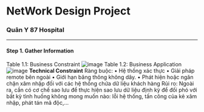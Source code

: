 # NetWork Design Project
### Quân Y 87 Hospital
---
#### Step 1. Gather Information
Table 1.1: Business Constraint
![image](https://user-images.githubusercontent.com/81057831/132111256-791fa88f-5143-4410-862a-943e4c14a0cf.png)
Table 1.2: Business Application
![image](https://user-images.githubusercontent.com/81057831/132111321-cda23130-4e9c-4afe-917a-821badccc4fa.png)
**Technical Constraint**
Ràng buộc:
•	Hệ thống xác thực
•	Giải pháp remote bên ngoài
•	Giới hạn băng thông không dây.
•	Phát hiện hoặc ngăn chặn xâm nhập đối với các hệ thống chứa dữ liệu khách hàng
Rủi ro: Ngoài ra, cần có cơ chế sao lưu để thực hiện sao lưu dữ liệu định kỳ để đối phó với bất kỳ tình huống không mong muốn nào: lỗi hệ thống, tấn công của kẻ xâm nhập, phát tán mã độc,…


